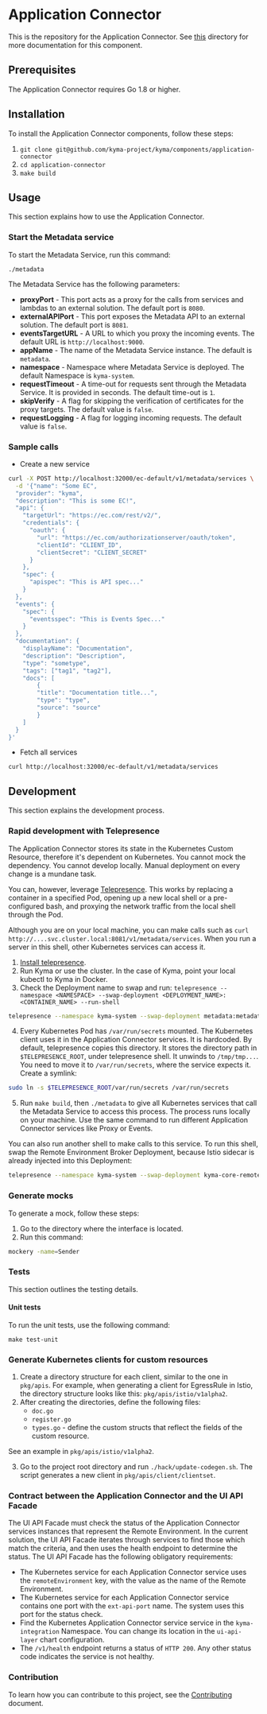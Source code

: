 # Application Connector

This is the repository for the Application Connector. See [this](../../docs/application-connector/docs/) directory for more documentation for this component.

## Prerequisites

The Application Connector requires Go 1.8 or higher.

## Installation

To install the Application Connector components, follow these steps:

1. `git clone git@github.com/kyma-project/kyma/components/application-connector`
2. `cd application-connector`
3. `make build`

## Usage

This section explains how to use the Application Connector.

### Start the Metadata service

To start the Metadata Service, run this command:

```
./metadata
```

The Metadata Service has the following parameters:
- **proxyPort** - This port acts as a proxy for the calls from services and lambdas to an external solution. The default port is `8080`.
- **externalAPIPort** - This port exposes the Metadata API to an external solution. The default port is `8081`.
- **eventsTargetURL** - A URL to which you proxy the incoming events. The default URL is `http://localhost:9000`.
- **appName** - The name of the Metadata Service instance. The default is `metadata`.
- **namespace** - Namespace where Metadata Service is deployed. The default Namespace is `kyma-system`.
- **requestTimeout** - A time-out for requests sent through the Metadata Service. It is provided in seconds. The default time-out is `1`.
- **skipVerify** - A flag for skipping the verification of certificates for the proxy targets. The default value is `false`.
- **requestLogging** - A flag for logging incoming requests. The default value is `false`.

### Sample calls

- Create a new service

```sh
curl -X POST http://localhost:32000/ec-default/v1/metadata/services \
  -d '{"name": "Some EC",
  "provider": "kyma",
  "description": "This is some EC!",
  "api": {
    "targetUrl": "https://ec.com/rest/v2/",
    "credentials": {
      "oauth": {
        "url": "https://ec.com/authorizationserver/oauth/token",
        "clientId": "CLIENT_ID",
        "clientSecret": "CLIENT_SECRET"
      }
    },
    "spec": {
      "apispec": "This is API spec..."
    }
  },
  "events": {
    "spec": {
      "eventsspec": "This is Events Spec..."
    }
  },
  "documentation": {
    "displayName": "Documentation",
    "description": "Description",
    "type": "sometype",
    "tags": ["tag1", "tag2"],
    "docs": [
        {
        "title": "Documentation title...",
        "type": "type",
        "source": "source"
        }
    ]
  }
}'
```

- Fetch all services

```
curl http://localhost:32000/ec-default/v1/metadata/services
```

## Development

This section explains the development process.

### Rapid development with Telepresence

The Application Connector stores its state in the Kubernetes Custom Resource, therefore it's dependent on Kubernetes. You cannot mock the dependency. You cannot develop locally. Manual deployment on every change is a mundane task.

You can, however, leverage [Telepresence](https://www.telepresence.io/). This works by replacing a container in a specified Pod, opening up a new local shell or a pre-configured bash, and proxying the network traffic from the local shell through the Pod.

Although you are on your local machine, you can make calls such as `curl http://....svc.cluster.local:8081/v1/metadata/services`. When you run a server in this shell, other Kubernetes services can access it.

1. [Install telepresence](https://www.telepresence.io/reference/install).
2. Run Kyma or use the cluster. In the case of Kyma, point your local kubectl to Kyma in Docker.
3. Check the Deployment name to swap and run: `telepresence --namespace <NAMESPACE> --swap-deployment <DEPLOYMENT_NAME>:<CONTAINER_NAME> --run-shell`
```bash
telepresence --namespace kyma-system --swap-deployment metadata:metadata --run-shell
```
4. Every Kubernetes Pod has `/var/run/secrets` mounted. The Kubernetes client uses it in the Application Connector services. It is hardcoded. By default, telepresence copies this directory. It stores the directory path in `$TELEPRESENCE_ROOT`, under telepresence shell. It unwinds to `/tmp/tmp...`. You need to move it to `/var/run/secrets`, where the service expects it. Create a symlink:
 ```bash
sudo ln -s $TELEPRESENCE_ROOT/var/run/secrets /var/run/secrets
```
5. Run `make build`, then `./metadata` to give all  Kubernetes services that call the Metadata Service to access this process. The process runs locally on your machine. Use the same command to run different Application Connector services like Proxy or Events.

You can also run another shell to make calls to this service. To run this shell, swap the Remote Environment Broker Deployment, because Istio sidecar is already injected into this Deployment:
```bash
telepresence --namespace kyma-system --swap-deployment kyma-core-remote-environment-broker:reb --run-shell
```

### Generate mocks

To generate a mock, follow these steps:

1. Go to the directory where the interface is located.
2. Run this command:
```sh
mockery -name=Sender
```

### Tests

This section outlines the testing details.

#### Unit tests

To run the unit tests, use the following command:

```
make test-unit
```

### Generate Kubernetes clients for custom resources

1. Create a directory structure for each client, similar to the one in `pkg/apis`. For example, when generating a client for EgressRule in Istio, the directory structure looks like this: `pkg/apis/istio/v1alpha2`.
2. After creating the directories, define the following files:
    - `doc.go`
    - `register.go`
    - `types.go` - define the custom structs that reflect the fields of the custom resource.

See an example in `pkg/apis/istio/v1alpha2`.

3. Go to the project root directory and run `./hack/update-codegen.sh`. The script generates a new client in `pkg/apis/client/clientset`.


### Contract between the Application Connector and the UI API Facade

The UI API Facade must check the status of the Application Connector services instances that represent the Remote Environment.
In the current solution, the UI API Facade iterates through services to find those which match the criteria, and then uses the health endpoint to determine the status.
The UI API Facade has the following obligatory requirements:
- The Kubernetes service for each Application Connector service uses the `remoteEnvironment` key, with the value as the name of the Remote Environment.
- The Kubernetes service for each Application Connector service contains one port with the `ext-api-port` name. The system uses this port for the status check.
- Find the Kubernetes Application Connector service service in the `kyma-integration` Namespace. You can change its location in the `ui-api-layer` chart configuration.
- The `/v1/health` endpoint returns a status of `HTTP 200`. Any other status code indicates the service is not healthy.


### Contribution

To learn how you can contribute to this project, see the [Contributing](/CONTRIBUTING.md) document.
